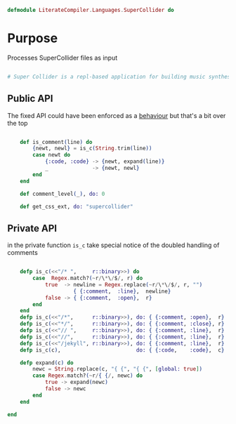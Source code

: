 ```elixir
defmodule LiterateCompiler.Languages.SuperCollider do

```

# Purpose

Processes SuperCollider files as input

```elixir

# Super Collider is a repl-based application for building music synthesisers

```

## Public API

The fixed API could have been enforced as a [behaviour](https://hexdocs.pm/elixir/1.4.5/behaviours.html)
but that's a bit over the top

```elixir

	def is_comment(line) do
		{newt, newl} = is_c(String.trim(line))
		case newt do
			{:code, :code} -> {newt, expand(line)}
			_              -> {newt, newl}
		end
	end

	def comment_level(_), do: 0

	def get_css_ext, do: "supercollider"

```

## Private API

in the private function `is_c` take special notice of the doubled handling of
comments

```elixir

	defp is_c(<<"/* ",     r::binary>>) do
		case  Regex.match?(~r/\*\/$/, r) do
			true  -> newline = Regex.replace(~r/\*\/$/, r, "")
					 { {:comment,  :line},  newline}
			false -> { {:comment,  :open},  r}
		end
	end
	defp is_c(<<"/*",      r::binary>>), do: { {:comment, :open},  r}
	defp is_c(<<"*/",      r::binary>>), do: { {:comment, :close}, r}
	defp is_c(<<"// ",     r::binary>>), do: { {:comment, :line},  r}
	defp is_c(<<"//",      r::binary>>), do: { {:comment, :line},  r}
	defp is_c(<<"/jekyll", r::binary>>), do: { {:comment, :line},  r}
	defp is_c(c),                        do: { {:code,    :code},  c}

	defp expand(c) do
		newc = String.replace(c, "{ {", "{ {", [global: true])
		case Regex.match?(~r/{ {/, newc) do
			true -> expand(newc)
			false -> newc
		end
	end

end
```
